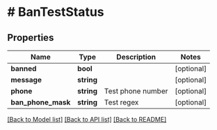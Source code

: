 # # BanTestStatus

## Properties

Name | Type | Description | Notes
------------ | ------------- | ------------- | -------------
**banned** | **bool** |  | [optional] 
**message** | **string** |  | [optional] 
**phone** | **string** | Test phone number | [optional] 
**ban_phone_mask** | **string** | Test regex | [optional] 

[[Back to Model list]](../../README.md#documentation-for-models) [[Back to API list]](../../README.md#documentation-for-api-endpoints) [[Back to README]](../../README.md)


